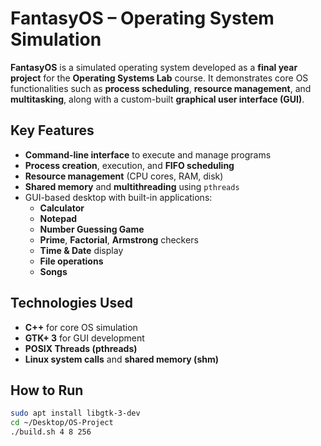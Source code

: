 # FantasyOS – Operating System Simulation

**FantasyOS** is a simulated operating system developed as a **final year project** for the **Operating Systems Lab** course. It demonstrates core OS functionalities such as **process scheduling**, **resource management**, and **multitasking**, along with a custom-built **graphical user interface (GUI)**.

## Key Features

- **Command-line interface** to execute and manage programs  
- **Process creation**, execution, and **FIFO scheduling**  
- **Resource management** (CPU cores, RAM, disk)  
- **Shared memory** and **multithreading** using `pthreads`  
- GUI-based desktop with built-in applications:
  - **Calculator**
  - **Notepad**
  - **Number Guessing Game**
  - **Prime**, **Factorial**, **Armstrong** checkers
  - **Time & Date** display
  - **File operations**
  - **Songs**

## Technologies Used

- **C++** for core OS simulation  
- **GTK+ 3** for GUI development  
- **POSIX Threads (pthreads)**  
- **Linux system calls** and **shared memory (shm)**

## How to Run

```bash
sudo apt install libgtk-3-dev
cd ~/Desktop/OS-Project
./build.sh 4 8 256
